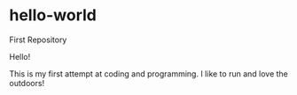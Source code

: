 # hello-world
First Repository

Hello!

This is my first attempt at coding and programming. I like to run and love the outdoors!
